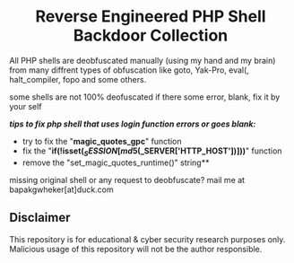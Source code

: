 <div align="center"><h1>Reverse Engineered PHP Shell Backdoor Collection</h1></div> 

All PHP shells are deobfuscated manually (using my hand and my brain) from many diffrent types of obfuscation like goto, Yak-Pro, eval(, halt_compiler, fopo and some others.

some shells are not 100% deofuscated if there some error, blank, fix it by your self

***tips to fix php shell that uses login function errors or goes blank:***
* try to fix the "**magic_quotes_gpc**" function
* fix the "**if(!isset($_SESSION[md5($_SERVER['HTTP_HOST'])]))**" function
* remove the "set_magic_quotes_runtime()" string**

missing original shell or any request to deobfuscate? mail me at bapakgwheker[at]duck.com

## Disclaimer

This repository is for educational & cyber security research purposes only.
Malicious usage of this repository will not be the author responsible.
